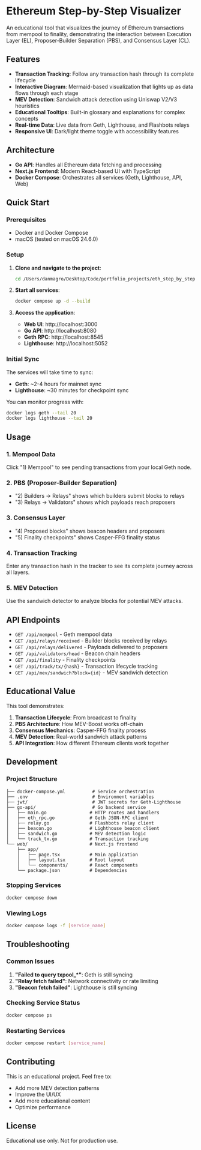 # Ethereum Step-by-Step Visualizer

An educational tool that visualizes the journey of Ethereum transactions from mempool to finality, demonstrating the interaction between Execution Layer (EL), Proposer-Builder Separation (PBS), and Consensus Layer (CL).

## Features

- **Transaction Tracking**: Follow any transaction hash through its complete lifecycle
- **Interactive Diagram**: Mermaid-based visualization that lights up as data flows through each stage
- **MEV Detection**: Sandwich attack detection using Uniswap V2/V3 heuristics
- **Educational Tooltips**: Built-in glossary and explanations for complex concepts
- **Real-time Data**: Live data from Geth, Lighthouse, and Flashbots relays
- **Responsive UI**: Dark/light theme toggle with accessibility features

## Architecture

- **Go API**: Handles all Ethereum data fetching and processing
- **Next.js Frontend**: Modern React-based UI with TypeScript
- **Docker Compose**: Orchestrates all services (Geth, Lighthouse, API, Web)

## Quick Start

### Prerequisites

- Docker and Docker Compose
- macOS (tested on macOS 24.6.0)

### Setup

1. **Clone and navigate to the project**:
   ```bash
   cd /Users/danmagro/Desktop/Code/portfolio_projects/eth_step_by_step
   ```

2. **Start all services**:
   ```bash
   docker compose up -d --build
   ```

3. **Access the application**:
   - **Web UI**: http://localhost:3000
   - **Go API**: http://localhost:8080
   - **Geth RPC**: http://localhost:8545
   - **Lighthouse**: http://localhost:5052

### Initial Sync

The services will take time to sync:
- **Geth**: ~2-4 hours for mainnet sync
- **Lighthouse**: ~30 minutes for checkpoint sync

You can monitor progress with:
```bash
docker logs geth --tail 20
docker logs lighthouse --tail 20
```

## Usage

### 1. Mempool Data
Click "1) Mempool" to see pending transactions from your local Geth node.

### 2. PBS (Proposer-Builder Separation)
- "2) Builders → Relays" shows which builders submit blocks to relays
- "3) Relays → Validators" shows which payloads reach proposers

### 3. Consensus Layer
- "4) Proposed blocks" shows beacon headers and proposers
- "5) Finality checkpoints" shows Casper-FFG finality status

### 4. Transaction Tracking
Enter any transaction hash in the tracker to see its complete journey across all layers.

### 5. MEV Detection
Use the sandwich detector to analyze blocks for potential MEV attacks.

## API Endpoints

- `GET /api/mempool` - Geth mempool data
- `GET /api/relays/received` - Builder blocks received by relays
- `GET /api/relays/delivered` - Payloads delivered to proposers
- `GET /api/validators/head` - Beacon chain headers
- `GET /api/finality` - Finality checkpoints
- `GET /api/track/tx/{hash}` - Transaction lifecycle tracking
- `GET /api/mev/sandwich?block={id}` - MEV sandwich detection

## Educational Value

This tool demonstrates:

1. **Transaction Lifecycle**: From broadcast to finality
2. **PBS Architecture**: How MEV-Boost works off-chain
3. **Consensus Mechanics**: Casper-FFG finality process
4. **MEV Detection**: Real-world sandwich attack patterns
5. **API Integration**: How different Ethereum clients work together

## Development

### Project Structure

```
├── docker-compose.yml          # Service orchestration
├── .env                        # Environment variables
├── jwt/                        # JWT secrets for Geth-Lighthouse
├── go-api/                     # Go backend service
│   ├── main.go                # HTTP routes and handlers
│   ├── eth_rpc.go             # Geth JSON-RPC client
│   ├── relay.go               # Flashbots relay client
│   ├── beacon.go              # Lighthouse beacon client
│   ├── sandwich.go            # MEV detection logic
│   └── track_tx.go            # Transaction tracking
└── web/                       # Next.js frontend
    ├── app/
    │   ├── page.tsx           # Main application
    │   ├── layout.tsx         # Root layout
    │   └── components/        # React components
    └── package.json           # Dependencies
```

### Stopping Services

```bash
docker compose down
```

### Viewing Logs

```bash
docker compose logs -f [service_name]
```

## Troubleshooting

### Common Issues

1. **"Failed to query txpool_*"**: Geth is still syncing
2. **"Relay fetch failed"**: Network connectivity or rate limiting
3. **"Beacon fetch failed"**: Lighthouse is still syncing

### Checking Service Status

```bash
docker compose ps
```

### Restarting Services

```bash
docker compose restart [service_name]
```

## Contributing

This is an educational project. Feel free to:
- Add more MEV detection patterns
- Improve the UI/UX
- Add more educational content
- Optimize performance

## License

Educational use only. Not for production use.

